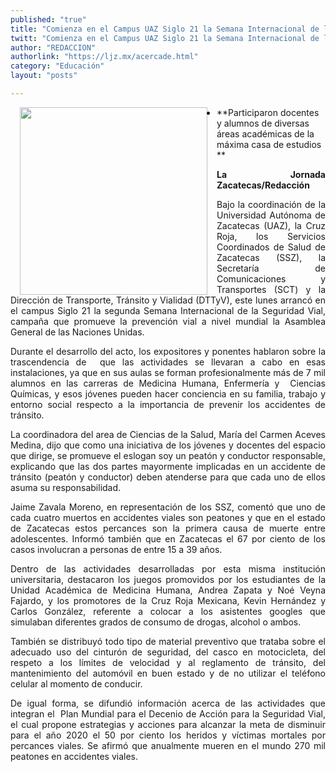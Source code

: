 ```yaml
---
published: "true"
title: "Comienza en el Campus UAZ Siglo 21 la Semana Internacional de la Seguridad Vial"
twitt: "Comienza en el Campus UAZ Siglo 21 la Semana Internacional de la Seguridad Vial"
author: "REDACCION"
authorlink: "https://ljz.mx/acercade.html"
category: "Educación"
layout: "posts"

---
```


<img src="http://ljz.mx/images/stories/fotos_mayo2013/p12 actividad.jpg" border="0" width="300" style="margin-left: 15px; margin-right: 15px; float: left;" />

*   **Participaron docentes y alumnos de diversas áreas académicas de la máxima casa de estudios  
    **

<p style="text-align: justify;">
  <strong>La Jornada Zacatecas/Redacción</strong>
</p>

<p style="text-align: justify;">
  Bajo la coordinación de la Universidad Autónoma de Zacatecas (UAZ), la Cruz Roja, los Servicios Coordinados de Salud de Zacatecas (SSZ), la Secretaría de Comunicaciones y Transportes (SCT) y la Dirección de Transporte, Tránsito y Vialidad (DTTyV), este lunes arrancó en el campus Siglo 21 la segunda Semana Internacional de la Seguridad Vial, campaña que promueve la prevención vial a nivel mundial la Asamblea General de las Naciones Unidas.
</p>

<p style="text-align: justify;">
  Durante el desarrollo del acto, los expositores y ponentes hablaron sobre la trascendencia de  que las actividades se llevaran a cabo en esas instalaciones, ya que en sus aulas se forman profesionalmente más de 7 mil alumnos en las carreras de Medicina Humana, Enfermería y  Ciencias Químicas, y esos jóvenes pueden hacer conciencia en su familia, trabajo y entorno social respecto a la importancia de prevenir los accidentes de tránsito.
</p>

<p style="text-align: justify;">
  La coordinadora del area de Ciencias de la Salud, María del Carmen Aceves Medina, dijo que como una iniciativa de los jóvenes y docentes del espacio que dirige, se promueve el eslogan soy un peatón y conductor responsable, explicando que las dos partes mayormente implicadas en un accidente de tránsito (peatón y conductor) deben atenderse para que cada uno de ellos asuma su responsabilidad.
</p>

<p style="text-align: justify;">
  Jaime Zavala Moreno, en representación de los SSZ, comentó que uno de cada cuatro muertos en accidentes viales son peatones y que en el estado de Zacatecas estos percances son la primera causa de muerte entre adolescentes. Informó también que en Zacatecas el 67 por ciento de los casos involucran a personas de entre 15 a 39 años.
</p>

<p style="text-align: justify;">
  Dentro de las actividades desarrolladas por esta misma institución universitaria, destacaron los juegos promovidos por los estudiantes de la Unidad Académica de Medicina Humana, Andrea Zapata y Noé Veyna Fajardo, y los promotores de la Cruz Roja Mexicana, Kevin Hernández y Carlos González, referente a colocar a los asistentes googles que simulaban diferentes grados de consumo de drogas, alcohol o ambos.
</p>

<p style="text-align: justify;">
  También se distribuyó todo tipo de material preventivo que trataba sobre el adecuado uso del cinturón de seguridad, del casco en motocicleta, del respeto a los límites de velocidad y al reglamento de tránsito, del mantenimiento del automóvil en buen estado y de no utilizar el teléfono celular al momento de conducir.
</p>

<p style="text-align: justify;">
  De igual forma, se difundió información acerca de las actividades que integran el  Plan Mundial para el Decenio de Acción para la Seguridad Vial, el cual propone estrategias y acciones para alcanzar la meta de disminuir para el año 2020 el 50 por ciento los heridos y víctimas mortales por percances viales. Se afirmó que anualmente mueren en el mundo 270 mil peatones en accidentes viales.
</p>
